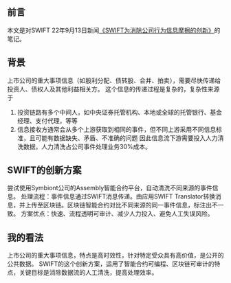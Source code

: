 ## 前言
本文是对SWIFT 22年9月13日新闻[《SWIFT为消除公司行为信息摩擦的创新》](https://www.swift.com/news-events/news/swift-innovates-remove-friction-corporate-actions)的笔记。

## 背景
上市公司的重大事项信息（如股利分配、债转股、合并、拍卖），需要尽快传递给投资人、债权人及其他利益相关方。
这个信息的传递过程是复杂的，复杂性来源于
1. 投资链路有多个中间人，如中央证券托管机构、本地或全球的托管银行、基金经理、支付代理，等等
2. 信息接收方通常会从多个上游获取到相同的事件，但不同上游采用不同信息标准，且可能有数据缺失、矛盾、不准确的问题
因此信息流下游需要投入人力清洗数据，人力清洗占公司事件处理业务30%成本。

## SWIFT的创新方案
尝试使用Symbiont公司的Assembly智能合约平台，自动清洗不同来源的事件信息。
处理流程：事件信息通过SWIFT消息传递。由应用SWIFT Translator转换消息，并上传至区块链。区块链智能合约对比不同来源的同一事件信息，标注出不一致。
方案优点：快速、流程透明可审计、减少人力投入、避免人工失误风险。

## 我的看法
上市公司的重大事项信息，特点是高时效性，针对特定受众具有高价值，是公开的公共数据。
SWIFT的这个创新方案，运用了智能合约可编程、区块链可审计的特点，关键目标是消除数据流的人工清洗，提高处理效率。
